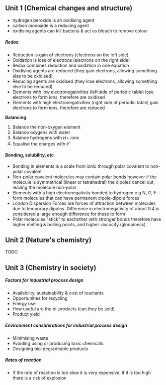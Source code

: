 ## Unit 1 (Chemical changes and structure)
* hydrogen peroxide is an oxidising agent
* carbon monoxide is a reducing agent
* oxidising agents can kill bacteria & act as bleach to remove colour

##### Redox
* Reduction is gain of electrons (electrons on the left side)
* Oxidation is loss of electrons (electrons on the right side)
* Redox combines reduction and oxidation in one equation
* Oxidising agents are reduced (they gain electrons, allowing something else to be oxidised)
* Reducing agents are oxidised (they lose electrons, allowing something else to be reduced)
* Elements with low electronegativities (left side of periodic table) lose electrons to form ions, therefore are oxidised
* Elements with high electronegativities (right side of periodic table) gain electrons to form ions, therefore are reduced

**Balancing**
1. Balance the non-oxygen element
2. Balance oxygens with water
3. Balance hydrogens with $H+$ ions
4. Equalise the charges with $e^-$

#### Bonding, solubility, etc
* Bonding in elements is a scale from ionic through polar covalent to non-polar covalent
* Non-polar covalent molecules may contain polar bonds however if the molecule is symmetrical (linear or tetrahedral) the dipoles cancel out, leaving the molecule non-polar
* Elements with a high electronegativity bonded to hydrogen e.g N, O, F form molecules that can have permanent dipole-dipole forces
* London Dispersion Forces are forces of attraction between molecules due to temporary dipoles. Difference in electronegativity of about 0.4 is considered a large enough difference for these to form
* Polar molecules "stick" to eachother with stronger bonds therefore have higher melting & boiling points, and higher viscocity (gloopiness)

## Unit 2 (Nature's chemistry)
TODO

## Unit 3 (Chemistry in society)
##### Factors for industrial process design
* Availability, sustainability & cost of reactants
* Opportunities for recycling
* Energy use
* How useful are the bi-products (can they be sold)
* Product yield

##### Environment considerations for industrial process design
* Minimising waste
* Avoiding using or producing toxic chemicals
* Designing bio-degradeable products

##### Rates of reaction
* If the rate of reaction is too slow it is very expensive, if it is too high there is a risk of explosion